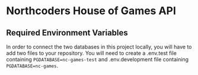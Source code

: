 # Northcoders House of Games API

## Required Environment Variables 

In order to connect the two databases in this project locally, you will have to add two files to your repository. You will need to create a .env.test file containing `PGDATABASE=nc-games-test` and .env.development file containing `PGDATABASE=nc-games`.